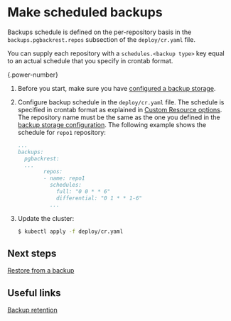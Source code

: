 # Make scheduled backups

Backups schedule is defined on the per-repository basis in the
`backups.pgbackrest.repos` subsection of the `deploy/cr.yaml` file. 

You can supply each repository with a `schedules.<backup type>` key equal to an
actual schedule that you specify in crontab format.

{.power-number}
1. Before you start, make sure you have [configured a backup storage](backups-storage.md).

2. Configure backup schedule in the `deploy/cr.yaml` file. The schedule is specified in crontab format as explained in
[Custom Resource options](operator.md#backups-pgbackrest-repos-schedules-full). The repository name must be the same as the one you defined in the [backup storage configuration](backups-storage.md). The following example shows the schedule for `repo1` repository:

   ```yaml
   ...
   backups:
     pgbackrest:
     ...
           repos:
           - name: repo1
             schedules:
               full: "0 0 * * 6"
               differential: "0 1 * * 1-6"
             ...
   ```

3. Update the cluster:

    ``` {.bash data-prompt="$" }
    $ kubectl apply -f deploy/cr.yaml
    ```

## Next steps

[Restore from a backup](backups-restore.md)

## Useful links

[Backup retention](backup-retention.md)
